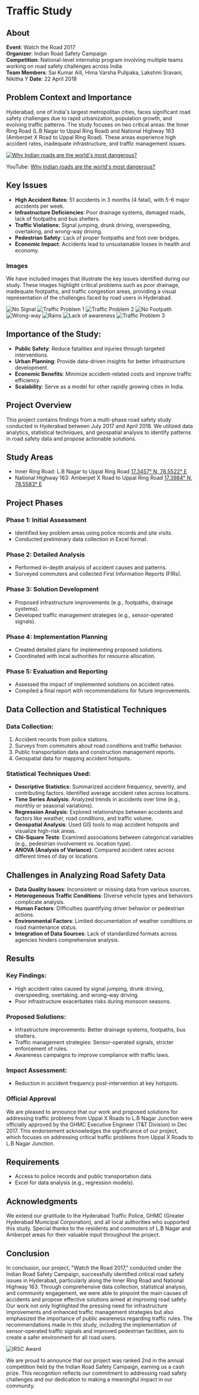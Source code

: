 # Traffic Study
## About
**Event**: Watch the Road 2017     
**Organizer**: Indian Road Safety Campaign    
**Competition**: National-level internship program involving multiple teams working on road safety challenges across India    
**Team Members**: Sai Kumar Aili, Hima Varsha Pulipaka, Lakshmi Sravani, Nikitha Y
**Date**: 22 April 2018

## Problem Context and Importance
Hyderabad, one of India's largest metropolitan cities, faces significant road safety challenges due to rapid urbanization, population growth, and evolving traffic patterns. The study focuses on two critical areas: the Inner Ring Road (L.B Nagar to Uppal Ring Road) and National Highway 163 (Amberpet X Road to Uppal Ring Road). These areas experience high accident rates, inadequate infrastructure, and traffic management issues.    

[![Why Indian roads are the world's most dangerous?](https://img.youtube.com/vi/s2lXjwJZ4Ls/0.jpg)](https://www.youtube.com/watch?v=s2lXjwJZ4Ls)

YouTube: [Why Indian roads are the world's most dangerous?](https://youtu.be/s2lXjwJZ4Ls?si=xbbRK8a7XiryVvI7)

## Key Issues
- **High Accident Rates**: 51 accidents in 3 months (4 fatal), with 5-6 major accidents per week.
- **Infrastructure Deficiencies**: Poor drainage systems, damaged roads, lack of footpaths and bus shelters.
- **Traffic Violations**: Signal jumping, drunk driving, overspeeding, overtaking, and wrong-way driving.
- **Pedestrian Safety**: Lack of proper footpaths and foot over bridges.
- **Economic Impact**: Accidents lead to unsustainable losses in health and economy.

### Images
We have included images that illustrate the key issues identified during our study. These images highlight critical problems such as poor drainage, inadequate footpaths, and traffic congestion areas, providing a visual representation of the challenges faced by road users in Hyderabad.     

![No Signal](img/no-signal.jpg)
![Traffic Problem 1](img/traffic1.jpg)
![Traffic Problem 2](img/traffic2.jpg)
![No Footpath](img/no-footpath.jpg)
![Wrong-way](img/wrong-way.png)
![Rains](img/rains.png)
![Lack of awareness](img/awareness.png)
![Traffic Problem 3](img/traffic2.png)

## Importance of the Study:
- **Public Safety**: Reduce fatalities and injuries through targeted interventions.
- **Urban Planning**: Provide data-driven insights for better infrastructure development.
- **Economic Benefits**: Minimize accident-related costs and improve traffic efficiency.
- **Scalability**: Serve as a model for other rapidly growing cities in India.

## Project Overview
This project contains findings from a multi-phase road safety study conducted in Hyderabad between July 2017 and April 2018. We utilized data analytics, statistical techniques, and geospatial analysis to identify patterns in road safety data and propose actionable solutions.

## Study Areas
- Inner Ring Road: L.B Nagar to Uppal Ring Road [17.3457° N, 78.5522° E](https://www.google.com/maps?q=17.3457,78.5522)
- National Highway 163: Amberpet X Road to Uppal Ring Road [17.3984° N, 78.5583° E](https://www.google.com/maps?q=17.3984,78.5583)

## Project Phases
### Phase 1: Initial Assessment
- Identified key problem areas using police records and site visits.
- Conducted preliminary data collection in Excel format.
### Phase 2: Detailed Analysis
- Performed in-depth analysis of accident causes and patterns.
- Surveyed commuters and collected First Information Reports (FIRs).
### Phase 3: Solution Development
- Proposed infrastructure improvements (e.g., footpaths, drainage systems).
- Developed traffic management strategies (e.g., sensor-operated signals).
### Phase 4: Implementation Planning
- Created detailed plans for implementing proposed solutions.
- Coordinated with local authorities for resource allocation.
### Phase 5: Evaluation and Reporting
- Assessed the impact of implemented solutions on accident rates.
- Compiled a final report with recommendations for future improvements.

## Data Collection and Statistical Techniques
### Data Collection:
1. Accident records from police stations.
2. Surveys from commuters about road conditions and traffic behavior.
3. Public transportation data and construction management reports.
4. Geospatial data for mapping accident hotspots.

### Statistical Techniques Used:
- **Descriptive Statistics**: Summarized accident frequency, severity, and contributing factors. Identified average accident rates across locations.
- **Time Series Analysis**: Analyzed trends in accidents over time (e.g., monthly or seasonal variations).
- **Regression Analysis**: Explored relationships between accidents and factors like weather, road conditions, and traffic volume.
- **Geospatial Analysis**: Used GIS tools to map accident hotspots and visualize high-risk areas.
- **Chi-Square Tests**: Examined associations between categorical variables (e.g., pedestrian involvement vs. location type).
- **ANOVA (Analysis of Variance)**: Compared accident rates across different times of day or locations.

## Challenges in Analyzing Road Safety Data
- **Data Quality Issues**: Inconsistent or missing data from various sources.
- **Heterogeneous Traffic Conditions**: Diverse vehicle types and behaviors complicate analysis.
- **Human Factors**: Difficulties quantifying driver behavior or pedestrian actions.
- **Environmental Factors**: Limited documentation of weather conditions or road maintenance status.
- **Integration of Data Sources**: Lack of standardized formats across agencies hinders comprehensive analysis.

## Results
### Key Findings:
- High accident rates caused by signal jumping, drunk driving, overspeeding, overtaking, and wrong-way driving.
- Poor infrastructure exacerbates risks during monsoon seasons.
### Proposed Solutions:
- Infrastructure improvements: Better drainage systems, footpaths, bus shelters.
- Traffic management strategies: Sensor-operated signals, stricter enforcement of rules.
- Awareness campaigns to improve compliance with traffic laws.
### Impact Assessment:
- Reduction in accident frequency post-intervention at key hotspots.

### Official Approval
We are pleased to announce that our work and proposed solutions for addressing traffic problems from Uppal X Roads to L.B Nagar Junction were officially approved by the GHMC Executive Engineer (T&T Division) in Dec 2017. This endorsement acknowledges the significance of our project, which focuses on addressing critical traffic problems from Uppal X Roads to L.B Nagar Junction.

## Requirements
- Access to police records and public transportation data.
- Excel for data analysis (e.g., regression models).

## Acknowledgments
We extend our gratitude to the Hyderabad Traffic Police, GHMC (Greater Hyderabad Municipal Corporation), and all local authorities who supported this study. Special thanks to the residents and commuters of L.B Nagar and Amberpet areas for their valuable input throughout the project.

## Conclusion
In conclusion, our project, "Watch the Road 2017," conducted under the Indian Road Safety Campaign, successfully identified critical road safety issues in Hyderabad, particularly along the Inner Ring Road and National Highway 163. Through comprehensive data collection, statistical analysis, and community engagement, we were able to pinpoint the main causes of accidents and propose effective solutions aimed at improving road safety.    
Our work not only highlighted the pressing need for infrastructure improvements and enhanced traffic management strategies but also emphasized the importance of public awareness regarding traffic rules. The recommendations made in this study, including the implementation of sensor-operated traffic signals and improved pedestrian facilities, aim to create a safer environment for all road users.    

![IRSC Award](img/irsc-award.jpeg)

We are proud to announce that our project was ranked 2nd in the annual competition held by the Indian Road Safety Campaign, earning us a cash prize. This recognition reflects our commitment to addressing road safety challenges and our dedication to making a meaningful impact in our community.